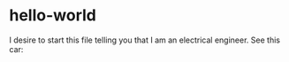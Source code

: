 # hello-world
I desire to start this file telling you that I am an electrical engineer.
See this car:
